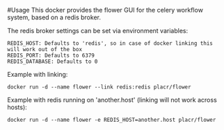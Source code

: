 #Usage
This docker provides the flower GUI for the celery workflow system, based on a redis broker.

The redis broker settings can be set via environment variables:

	REDIS_HOST: Defaults to 'redis', so in case of docker linking this will work out of the box
	REDIS_PORT: Defaults to 6379
	REDIS_DATABASE: Defaults to 0

Example with linking:

	docker run -d --name flower --link redis:redis placr/flower
	
Example with redis running on 'another.host' (linking will not work across hosts):

	docker run -d --name flower -e REDIS_HOST=another.host placr/flower